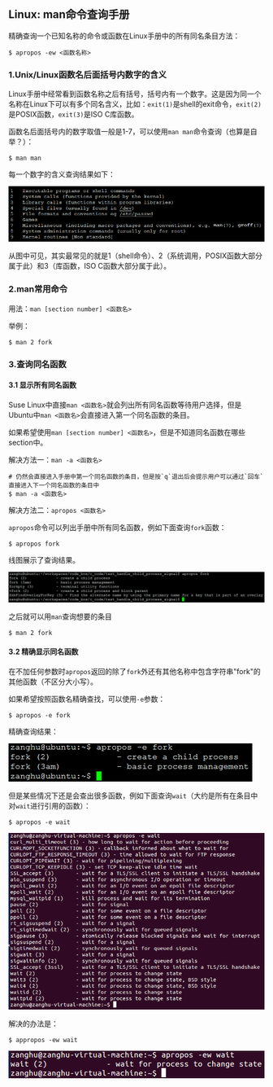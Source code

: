 ## Linux: man命令查询手册

精确查询一个已知名称的命令或函数在Linux手册中的所有同名条目方法：

```shell
$ apropos -ew <函数名称>
```

### 1.Unix/Linux函数名后面括号内数字的含义

Linux手册中经常看到函数名称之后有括号，括号内有一个数字。这是因为同一个名称在Linux下可以有多个同名含义，比如：`exit(1)`是shell的exit命令，`exit(2)`是POSIX函数，`exit(3)`是ISO C库函数。

函数名后面括号内的数字取值一般是1-7，可以使用`man man`命令查询（也算是自举？）：

```shell
$ man man
```

每一个数字的含义查询结果如下：

![](/assets/lin026_001.PNG)

从图中可见，其实最常见的就是1（shell命令）、2（系统调用，POSIX函数大部分属于此）和3（库函数，ISO C函数大部分属于此）。

### 2.man常用命令

用法：`man [section number] <函数名>`

举例：

```shell
$ man 2 fork
```

### 3.查询同名函数

#### 3.1 显示所有同名函数

Suse Linux中直接`man <函数名>`就会列出所有同名函数等待用户选择，但是Ubuntu中`man <函数名>`会直接进入第一个同名函数的条目。

如果希望使用`man [section number] <函数名>`，但是不知道同名函数在哪些section中。

解决方法一：`man -a <函数名>`

```
# 仍然会直接进入手册中第一个同名函数的条目，但是按`q`退出后会提示用户可以通过`回车`直接进入下一个同名函数的条目中
$ man -a <函数名>
```

解决方法二：`apropos <函数名>`

`apropos`命令可以列出手册中所有同名函数，例如下面查询`fork`函数：

```shell
$ apropos fork
```

线图展示了查询结果。

![](/assets/lin026_002.PNG)

之后就可以用`man`查询想要的条目

```shell
$ man 2 fork
```

#### 3.2 精确显示同名函数

在不加任何参数时`apropos`返回的除了`fork`外还有其他名称中包含字符串"fork"的其他函数（不区分大小写）。

如果希望按照函数名精确查找，可以使用`-e`参数：

```shell
$ apropos -e fork
```

精确查询结果：

![](/assets/lin026_003.PNG)

但是某些情况下还是会查出很多函数，例如下面查询`wait`（大约是所有在条目中对`wait`进行引用的函数）：

```shell
$ apropos -e wait
```

![](/assets/lin026_005.PNG)

解决的办法是：

```shell
$ appropos -ew wait
```

![](/assets/lin026_006.PNG)
